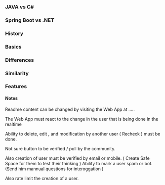 ### JAVA vs C#

### Spring Boot vs .NET
### History

### Basics

### Differences

### Similarity

### Features

#### Notes

Readme content can be changed by visiting the Web App at .....

The Web App must react to the change in the user that is being done in the realtime

Ability to delete, edit , and modification by another user ( Recheck ) must be done.

Not sure button to be verified / poll by the community.

Also creation of user must be verified by email or mobile.
( Create Safe Space for them to test their thinking )
Ability to mark a user spam or bot.(Send him mannual questions for interoggation )

Also rate limit the creation of a user.
